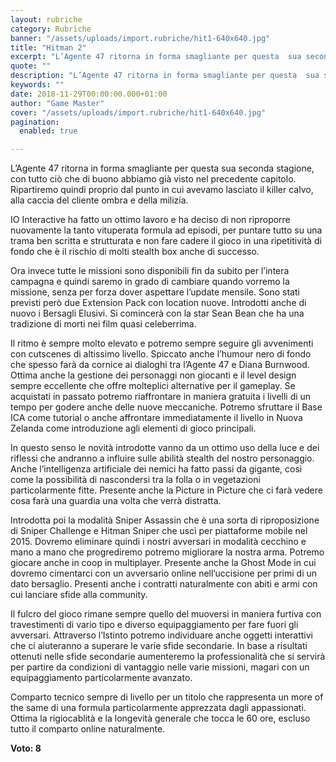 ```yaml
---
layout: rubriche
category: Rubriche
banner: "/assets/uploads/import.rubriche/hit1-640x640.jpg"
title: "Hitman 2"
excerpt: "L’Agente 47 ritorna in forma smagliante per questa  sua seconda stagione, con tutto ciò che di buono abbiamo già visto nel precedente capitolo. Ripartiremo quindi proprio dal punto in cui avevamo lasciato il killer calvo, alla caccia del cliente ombra e della milizia. IO Interactive ha fatto un ottimo lavoro e ha deciso di non [&hellip"
quote: ""
description: "L’Agente 47 ritorna in forma smagliante per questa  sua seconda stagione, con tutto ciò che di buono abbiamo già visto nel precedente capitolo. Ripartiremo quindi proprio dal punto in cui avevamo lasciato il killer calvo, alla caccia del cliente ombra e della milizia. IO Interactive ha fatto un ottimo lavoro e ha deciso di non [&hellip"
keywords: ""
date: 2018-11-29T00:00:00.000+01:00
author: "Game Master"
cover: "/assets/uploads/import.rubriche/hit1-640x640.jpg"
pagination:
  enabled: true

---
```


L’Agente 47 ritorna in forma smagliante per questa sua seconda stagione, con tutto ciò che di buono abbiamo già visto nel precedente capitolo. Ripartiremo quindi proprio dal punto in cui avevamo lasciato il killer calvo, alla caccia del cliente ombra e della milizia.

IO Interactive ha fatto un ottimo lavoro e ha deciso di non riproporre nuovamente la tanto vituperata formula ad episodi, per puntare tutto su una trama ben scritta e strutturata e non fare cadere il gioco in una ripetitività di fondo che è il rischio di molti stealth box anche di successo.

Ora invece tutte le missioni sono disponibili fin da subito per l’intera campagna e quindi saremo in grado di cambiare quando vorremo la missione, senza per forza dover aspettare l’update mensile. Sono stati previsti però due Extension Pack con location nuove. Introdotti anche di nuovo i Bersagli Elusivi. Si comincerà con la star Sean Bean che ha una tradizione di morti nei film quasi celeberrima.

Il ritmo è sempre molto elevato e potremo sempre seguire gli avvenimenti con cutscenes di altissimo livello. Spiccato anche l’humour nero di fondo che spesso farà da cornice ai dialoghi tra l’Agente 47 e Diana Burnwood.  
Ottima anche la gestione dei personaggi non giocanti e il level design sempre eccellente che offre molteplici alternative per il gameplay. Se acquistati in passato potremo riaffrontare in maniera gratuita i livelli di un tempo per godere anche delle nuove meccaniche. Potremo sfruttare il Base ICA come tutorial o anche affrontare immediatamente il livello in Nuova Zelanda come introduzione agli elementi di gioco principali.

In questo senso le novità introdotte vanno da un ottimo uso della luce e dei riflessi che andranno a influire sulle abilità stealth del nostro personaggio. Anche l’intelligenza artificiale dei nemici ha fatto passi da gigante, così come la possibilità di nascondersi tra la folla o in vegetazioni particolarmente fitte. Presente anche la Picture in Picture che ci farà vedere cosa farà una guardia una volta che verrà distratta.

Introdotta poi la modalità Sniper Assassin che è una sorta di riproposizione di Sniper Challenge e Hitman Sniper che uscì per piattaforme mobile nel 2015\. Dovremo eliminare quindi i nostri avversari in modalità cecchino e mano a mano che progrediremo potremo migliorare la nostra arma. Potremo giocare anche in coop in multiplayer. Presente anche la Ghost Mode in cui dovremo cimentarci con un avversario online nell’uccisione per primi di un dato bersaglio. Presenti anche i contratti naturalmente con abiti e armi con cui lanciare sfide alla community.

Il fulcro del gioco rimane sempre quello del muoversi in maniera furtiva con travestimenti di vario tipo e diverso equipaggiamento per fare fuori gli avversari. Attraverso l’Istinto potremo individuare anche oggetti interattivi che ci aiuteranno a superare le varie sfide secondarie. In base a risultati ottenuti nelle sfide secondarie aumenteremo la professionalità che si servirà per partire da condizioni di vantaggio nelle varie missioni, magari con un equipaggiamento particolarmente avanzato.

Comparto tecnico sempre di livello per un titolo che rappresenta un more of the same di una formula particolarmente apprezzata dagli appassionati. Ottima la rigiocablità e la longevità generale che tocca le 60 ore, escluso tutto il comparto online naturalmente.

**Voto: 8**